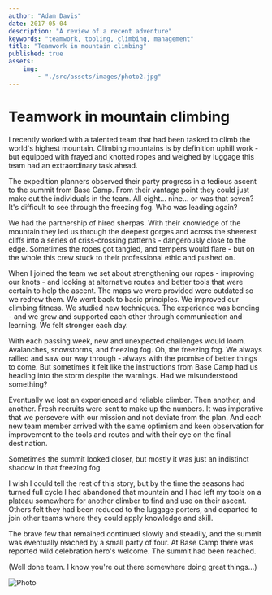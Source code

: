 ```yaml
---
author: "Adam Davis"
date: 2017-05-04
description: "A review of a recent adventure"
keywords: "teamwork, tooling, climbing, management"
title: "Teamwork in mountain climbing"
published: true
assets: 
    img: 
        - "./src/assets/images/photo2.jpg"
---
```


# Teamwork in mountain climbing

I recently worked with a talented team that had been tasked to climb the world's highest mountain. Climbing mountains is by definition uphill work - but equipped with frayed and knotted ropes and weighed by luggage this team had an extraordinary task ahead.

The expedition planners observed their party progress in a tedious ascent to the summit from Base Camp. From their vantage point they could just make out the individuals in the team. All eight... nine... or was that seven? It's difficult to see through the freezing fog. Who was leading again?

We had the partnership of hired sherpas. With their knowledge of the mountain they led us through the deepest gorges and across the sheerest cliffs into a series of criss-crossing patterns - dangerously close to the edge. Sometimes the ropes got tangled, and tempers would flare - but on the whole this crew stuck to their professional ethic and pushed on.

When I joined the team we set about strengthening our ropes - improving our knots - and looking at alternative routes and better tools that were certain to help the ascent. The maps we were provided were outdated so we redrew them. We went back to basic principles. We improved our climbing fitness. We studied new techniques. The experience was bonding - and we grew and supported each other through communication and learning. We felt stronger each day.

With each passing week, new and unexpected challenges would loom. Avalanches, snowstorms, and freezing fog. Oh, the freezing fog. We always rallied and saw our way through - always with the promise of better things to come.  But sometimes it felt like the instructions from Base Camp had us heading into the storm despite the warnings. Had we misunderstood something?

Eventually we lost an experienced and reliable climber. Then another, and another. Fresh recruits were sent to make up the numbers. It was imperative that we persevere with our mission and not deviate from the plan. And each new team member arrived with the same optimism and keen observation for improvement to the tools and routes and with their eye on the final destination.

Sometimes the summit looked closer, but mostly it was just an indistinct shadow in that freezing fog.

I wish I could tell the rest of this story, but by the time the seasons had turned full cycle I had abandoned that mountain and I had left my tools on a plateau somewhere for another climber to find and use on their ascent. Others felt they had been reduced to the luggage porters, and departed to join other teams where they could apply knowledge and skill.

The brave few that remained continued slowly and steadily, and the summit was eventually reached by a small party of four. At Base Camp there was reported wild celebration hero's welcome. The summit had been reached.

(Well done team. I know you're out there somewhere doing great things…)

![Photo](./img/photo2.jpg)
